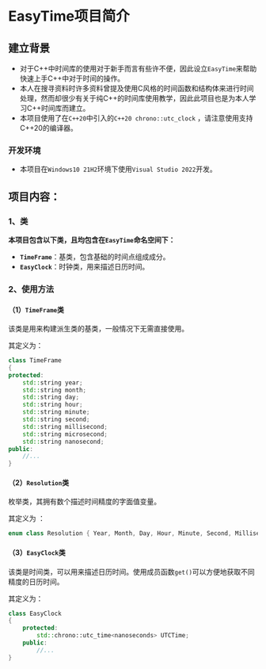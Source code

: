 # EasyTime项目简介

## 建立背景

- 对于C++中时间库的使用对于新手而言有些许不便，因此设立```EasyTime```来帮助快速上手C++中对于时间的操作。
- 本人在搜寻资料时许多资料曾提及使用C风格的时间函数和结构体来进行时间处理，然而却很少有关于纯C++的时间库使用教学，因此此项目也是为本人学习C++时间库而建立。
- 本项目使用了在```C++20```中引入的```C++20 chrono::utc_clock```  ，请注意使用支持C++20的编译器。
### 开发环境
- 本项目在```Windows10 21H2```环境下使用```Visual Studio 2022```开发。


## 项目内容：

### 1、类

**本项目包含以下类，且均包含在```EasyTime```命名空间下：**

- **```TimeFrame```**：基类，包含基础的时间点组成成分。
- **```EasyClock```**：时钟类，用来描述日历时间。

### 2、使用方法

#### （1）```TimeFrame```类

该类是用来构建派生类的基类，一般情况下无需直接使用。

其定义为：

```cpp
class TimeFrame
{
protected:
	std::string year;
	std::string month;
	std::string day;
	std::string hour;
	std::string minute;
	std::string second;
	std::string millisecond;
	std::string microsecond;
	std::string nanosecond;
public:
    //...
}
```

#### （2）```Resolution```类

枚举类，其拥有数个描述时间精度的字面值变量。

其定义为 ：

```cpp
enum class Resolution { Year, Month, Day, Hour, Minute, Second, Millisecond, Microsecond, Nanosecond };
```

#### （3）```EasyClock```类

该类是时间类，可以用来描述日历时间。使用成员函数```get()```可以方便地获取不同精度的日历时间。

其定义为：

```cpp
class EasyClock
{
	protected:
		std::chrono::utc_time<nanoseconds> UTCTime;
    public:
    	//...
}
